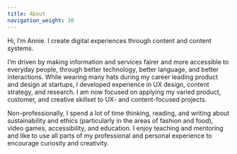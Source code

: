 ```yaml
---
title: About
navigation_weight: 30
---
```


Hi, I’m Annie. I create digital experiences through content and content systems.

I’m driven by making information and services fairer and more accessible to everyday people, through better technology, better language, and better interactions. While wearing many hats during my career leading product and design at startups, I developed experience in UX design, content strategy, and research. I am now focused on applying my varied product, customer, and creative skillset to UX- and content-focused projects. 

Non-professionally, I spend a lot of time thinking, reading, and writing about sustainability and ethics (particularly in the areas of fashion and food), video games, accessibility, and education. I enjoy teaching and mentoring and like to use all parts of my professional and personal experience to encourage curiosity and creativity.
